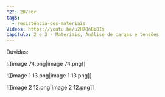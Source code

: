 ```yaml
---
"2": 28/abr
tags:
  - resistência-dos-materiais
Videos: https://youtu.be/u2H7Qn8i8Is
capítulo: 2 e 3 - Materiais, Análise de cargas e tensões
---
```

Dúvidas:  

![[image 74.png|image 74.png]]

![[image 1 13.png|image 1 13.png]]

![[image 2 12.png|image 2 12.png]]